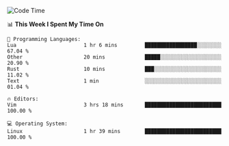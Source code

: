 <!-- [![Top Langs](https://github-readme-stats.vercel.app/api/top-langs/?username=gagahsyuja&theme=dracula&hide_border=true&border_radius=7)](https://github.com/anuraghazra/github-readme-stats) -->

<!--START_SECTION:waka-->
![Code Time](http://img.shields.io/badge/Code%20Time-263%20hrs%2032%20mins-blue)

📊 **This Week I Spent My Time On** 

```text
💬 Programming Languages: 
Lua                      1 hr 6 mins         █████████████████░░░░░░░░   67.04 % 
Other                    20 mins             █████░░░░░░░░░░░░░░░░░░░░   20.90 % 
Rust                     10 mins             ███░░░░░░░░░░░░░░░░░░░░░░   11.02 % 
Text                     1 min               ░░░░░░░░░░░░░░░░░░░░░░░░░   01.04 % 

🔥 Editors: 
Vim                      3 hrs 18 mins       █████████████████████████   100.00 % 

💻 Operating System: 
Linux                    1 hr 39 mins        █████████████████████████   100.00 % 
```


<!--END_SECTION:waka-->
